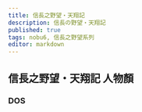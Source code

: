 ```yaml
---
title: 信長之野望・天翔記
description: 信長の野望・天翔記
published: true
tags: nobu6, 信長之野望系列
editor: markdown
---
```


## 信長之野望・天翔記 人物顏

### DOS
